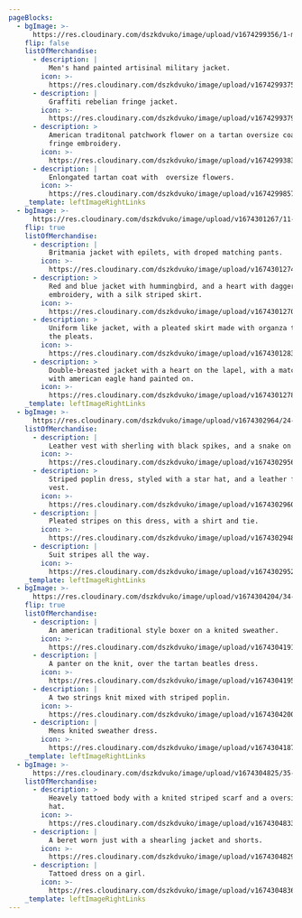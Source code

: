 ```yaml
---
pageBlocks:
  - bgImage: >-
      https://res.cloudinary.com/dszkdvuko/image/upload/v1674299356/1-min_getvtx.jpg
    flip: false
    listOfMerchandise:
      - description: |
          Men's hand painted artisinal military jacket.
        icon: >-
          https://res.cloudinary.com/dszkdvuko/image/upload/v1674299375/2-min_g9mafg.jpg
      - description: |
          Graffiti rebelian fringe jacket.
        icon: >-
          https://res.cloudinary.com/dszkdvuko/image/upload/v1674299379/3-min_cgyilu.jpg
      - description: >
          American traditonal patchwork flower on a tartan oversize coat with
          fringe embroidery.
        icon: >-
          https://res.cloudinary.com/dszkdvuko/image/upload/v1674299383/4-min_a3tppi.jpg
      - description: |
          Enlongated tartan coat with  oversize flowers.
        icon: >-
          https://res.cloudinary.com/dszkdvuko/image/upload/v1674299857/5-min_fk0qaw.jpg
    _template: leftImageRightLinks
  - bgImage: >-
      https://res.cloudinary.com/dszkdvuko/image/upload/v1674301267/11-min_pvde4n.jpg
    flip: true
    listOfMerchandise:
      - description: |
          Britmania jacket with epilets, with droped matching pants.
        icon: >-
          https://res.cloudinary.com/dszkdvuko/image/upload/v1674301274/13-min_ejg8uh.jpg
      - description: >
          Red and blue jacket with hummingbird, and a heart with dagger
          embroidery, with a silk striped skirt.
        icon: >-
          https://res.cloudinary.com/dszkdvuko/image/upload/v1674301270/12-min_xqbyew.jpg
      - description: >
          Uniform like jacket, with a pleated skirt made with organza to create
          the pleats.
        icon: >-
          https://res.cloudinary.com/dszkdvuko/image/upload/v1674301283/14-min_rpwoo1.jpg
      - description: >
          Double-breasted jacket with a heart on the lapel, with a matching kilt
          with american eagle hand painted on.
        icon: >-
          https://res.cloudinary.com/dszkdvuko/image/upload/v1674301278/14.5-min_r7a6le.jpg
    _template: leftImageRightLinks
  - bgImage: >-
      https://res.cloudinary.com/dszkdvuko/image/upload/v1674302964/24-min_rsn1qm.jpg
    listOfMerchandise:
      - description: |
          Leather vest with sherling with black spikes, and a snake on the body.
        icon: >-
          https://res.cloudinary.com/dszkdvuko/image/upload/v1674302956/22-min_zt0n9v.jpg
      - description: >
          Striped poplin dress, styled with a star hat, and a leather fringe
          vest.
        icon: >-
          https://res.cloudinary.com/dszkdvuko/image/upload/v1674302960/23-min_ibj5dp.jpg
      - description: |
          Pleated stripes on this dress, with a shirt and tie.
        icon: >-
          https://res.cloudinary.com/dszkdvuko/image/upload/v1674302948/20-min_gvzroe.jpg
      - description: |
          Suit stripes all the way.
        icon: >-
          https://res.cloudinary.com/dszkdvuko/image/upload/v1674302952/21-min_fvr1ys.jpg
    _template: leftImageRightLinks
  - bgImage: >-
      https://res.cloudinary.com/dszkdvuko/image/upload/v1674304204/34-min_xpibjm.jpg
    flip: true
    listOfMerchandise:
      - description: |
          An american traditional style boxer on a knited sweather.
        icon: >-
          https://res.cloudinary.com/dszkdvuko/image/upload/v1674304191/31-min_gypif9.jpg
      - description: |
          A panter on the knit, over the tartan beatles dress.
        icon: >-
          https://res.cloudinary.com/dszkdvuko/image/upload/v1674304195/32-min_sndu30.jpg
      - description: |
          A two strings knit mixed with striped poplin.
        icon: >-
          https://res.cloudinary.com/dszkdvuko/image/upload/v1674304200/33-min_iu24kp.jpg
      - description: |
          Mens knited sweather dress.
        icon: >-
          https://res.cloudinary.com/dszkdvuko/image/upload/v1674304187/30-min_yupchk.jpg
    _template: leftImageRightLinks
  - bgImage: >-
      https://res.cloudinary.com/dszkdvuko/image/upload/v1674304825/35-min_gwdu3g.jpg
    listOfMerchandise:
      - description: >
          Heavely tattoed body with a knited striped scarf and a oversize fury
          hat.
        icon: >-
          https://res.cloudinary.com/dszkdvuko/image/upload/v1674304833/37-min_sq3e2h.jpg
      - description: |
          A beret worn just with a shearling jacket and shorts.
        icon: >-
          https://res.cloudinary.com/dszkdvuko/image/upload/v1674304829/36-min_wpzccd.jpg
      - description: |
          Tattoed dress on a girl.
        icon: >-
          https://res.cloudinary.com/dszkdvuko/image/upload/v1674304836/38-min_duwxyc.jpg
    _template: leftImageRightLinks
---
```


